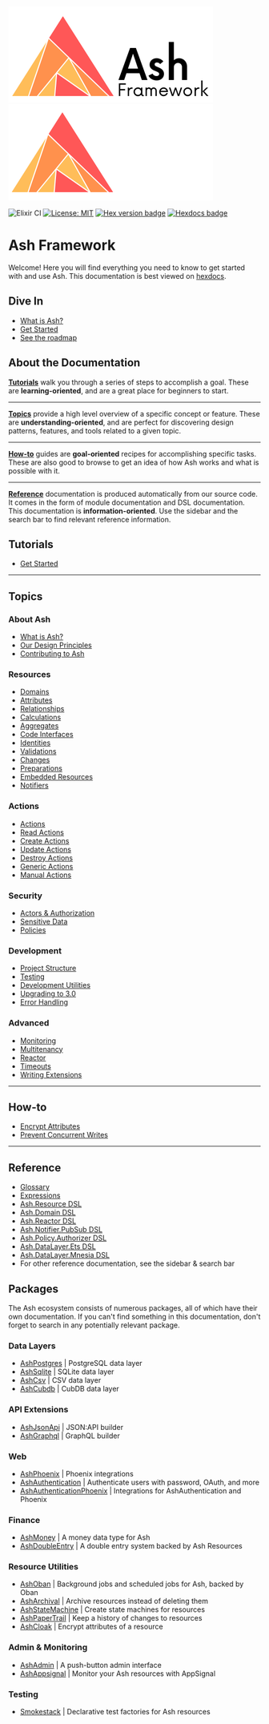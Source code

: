 ![Logo](https://github.com/ash-project/ash/blob/main/logos/cropped-for-header-black-text.png?raw=true#gh-light-mode-only)
![Logo](https://github.com/ash-project/ash/blob/main/logos/cropped-for-header-white-text.png?raw=true#gh-dark-mode-only)

![Elixir CI](https://github.com/ash-project/ash/workflows/Ash%20CI/badge.svg)
[![License: MIT](https://img.shields.io/badge/License-MIT-yellow.svg)](https://opensource.org/licenses/MIT)
[![Hex version badge](https://img.shields.io/hexpm/v/ash.svg)](https://hex.pm/packages/ash)
[![Hexdocs badge](https://img.shields.io/badge/docs-hexdocs-purple)](https://hexdocs.pm/ash)

# Ash Framework

Welcome! Here you will find everything you need to know to get started with and use Ash. This documentation is best viewed on [hexdocs](https://hexdocs.pm/ash).

## Dive In

- [What is Ash?](documentation/topics/about_ash/what-is-ash.md)
- [Get Started](documentation/tutorials/get-started.md)
- [See the roadmap](https://github.com/orgs/ash-project/projects/3)

## About the Documentation

[**Tutorials**](#tutorials) walk you through a series of steps to accomplish a goal. These are **learning-oriented**, and are a great place for beginners to start.

---

[**Topics**](#topics) provide a high level overview of a specific concept or feature. These are **understanding-oriented**, and are perfect for discovering design patterns, features, and tools related to a given topic.

---

[**How-to**](#how-to) guides are **goal-oriented** recipes for accomplishing specific tasks. These are also good to browse to get an idea of how Ash works and what is possible with it.

---

[**Reference**](#reference) documentation is produced automatically from our source code. It comes in the form of module documentation and DSL documentation. This documentation is **information-oriented**. Use the sidebar and the search bar to find relevant reference information.

## Tutorials

- [Get Started](documentation/tutorials/get-started.md)

---

## Topics

### About Ash

- [What is Ash?](documentation/topics/about_ash/what-is-ash.md)
- [Our Design Principles](documentation/topics/about_ash/design-principles.md)
- [Contributing to Ash](documentation/topics/about_ash/contributing-to-ash.md)

### Resources

- [Domains](documentation/topics/resources/domains.md)
- [Attributes](documentation/topics/resources/attributes.md)
- [Relationships](documentation/topics/resources/relationships.md)
- [Calculations](documentation/topics/resources/calculations.md)
- [Aggregates](documentation/topics/resources/aggregates.md)
- [Code Interfaces](documentation/topics/resources/code-interfaces.md)
- [Identities](documentation/topics/resources/identities.md)
- [Validations](documentation/topics/resources/validations.md)
- [Changes](documentation/topics/resources/changes.md)
- [Preparations](documentation/topics/resources/preparations.md)
- [Embedded Resources](documentation/topics/resources/embedded-resources.md)
- [Notifiers](documentation/topics/resources/notifiers.md)

### Actions

- [Actions](documentation/topics/actions/actions.md)
- [Read Actions](documentation/topics/actions/read-actions.md)
- [Create Actions](documentation/topics/actions/create-actions.md)
- [Update Actions](documentation/topics/actions/update-actions.md)
- [Destroy Actions](documentation/topics/actions/destroy-actions.md)
- [Generic Actions](documentation/topics/actions/generic-actions.md)
- [Manual Actions](documentation/topics/actions/manual-actions.md)

### Security

- [Actors & Authorization](documentation/topics/security/actors-and-authorization.md)
- [Sensitive Data](documentation/topics/security/sensitive-data.md)
- [Policies](documentation/topics/security/policies.md)

### Development

- [Project Structure](documentation/topics/development/project-structure.md)
- [Testing](documentation/topics/development/testing.md)
- [Development Utilities](documentation/topics/development/development-utilities.md)
- [Upgrading to 3.0](documentation/topics/development/upgrading-to-3.0.md)
- [Error Handling](documentation/topics/development/error-handling.md)

### Advanced

- [Monitoring](documentation/topics/advanced/monitoring.md)
- [Multitenancy](documentation/topics/advanced/multitenancy.md)
- [Reactor](documentation/topics/advanced/reactor.md)
- [Timeouts](documentation/topics/advanced/timeouts.md)
- [Writing Extensions](documentation/topics/advanced/writing-extensions.md)

---

## How-to

- [Encrypt Attributes](documentation/how-to/encrypt-attributes.livemd)
- [Prevent Concurrent Writes](documentation/how-to/prevent-concurrent-writes.livemd)

---

## Reference

- [Glossary](documentation/topics/reference/glossary.md)
- [Expressions](documentation/topics/reference/expressions.md)
- [Ash.Resource DSL](documentation/dsls/DSL:-Ash.Resource.md)
- [Ash.Domain DSL](documentation/dsls/DSL:-Ash.Domain.md)
- [Ash.Reactor DSL](documentation/dsls/DSL:-Ash.Reactor.md)
- [Ash.Notifier.PubSub DSL](documentation/dsls/DSL:-Ash.Notifier.PubSub.md)
- [Ash.Policy.Authorizer DSL](documentation/dsls/DSL:-Ash.Policy.Authorizer.md)
- [Ash.DataLayer.Ets DSL](documentation/dsls/DSL:-Ash.DataLayer.Ets.md)
- [Ash.DataLayer.Mnesia DSL](documentation/dsls/DSL:-Ash.DataLayer.Mnesia.md)
- For other reference documentation, see the sidebar & search bar

## Packages

The Ash ecosystem consists of numerous packages, all of which have their own documentation. If you can't find something in this documentation, don't forget to search in any potentially relevant package.

### Data Layers

- [AshPostgres](https://hexdocs.pm/ash_postgres) | PostgreSQL data layer
- [AshSqlite](https://hexdocs.pm/ash_sqlite) | SQLite data layer
- [AshCsv](https://hexdocs.pm/ash_csv) | CSV data layer
- [AshCubdb](https://hexdocs.pm/ash_cubdb) | CubDB data layer

### API Extensions

- [AshJsonApi](https://hexdocs.pm/ash_json_api) | JSON:API builder
- [AshGraphql](https://hexdocs.pm/ash_graphql) | GraphQL builder

### Web

- [AshPhoenix](https://hexdocs.pm/ash_phoenix) | Phoenix integrations
- [AshAuthentication](https://hexdocs.pm/ash_authentication) | Authenticate users with password, OAuth, and more
- [AshAuthenticationPhoenix](https://hexdocs.pm/ash_authentication_phoenix) | Integrations for AshAuthentication and Phoenix

### Finance

- [AshMoney](https://hexdocs.pm/ash_money) | A money data type for Ash
- [AshDoubleEntry](https://hexdocs.pm/ash_double_entry) | A double entry system backed by Ash Resources

### Resource Utilities

- [AshOban](https://hexdocs.pm/ash_oban) | Background jobs and scheduled jobs for Ash, backed by Oban
- [AshArchival](https://hexdocs.pm/ash_archival) | Archive resources instead of deleting them
- [AshStateMachine](https://hexdocs.pm/ash_state_machine) | Create state machines for resources
- [AshPaperTrail](https://hexdocs.pm/ash_paper_trail) | Keep a history of changes to resources
- [AshCloak](https://hexdocs.pm/ash_cloak) | Encrypt attributes of a resource

### Admin & Monitoring

- [AshAdmin](https://hexdocs.pm/ash_admin) | A push-button admin interface
- [AshAppsignal](https://hexdocs.pm/ash_appsignal) | Monitor your Ash resources with AppSignal

### Testing

- [Smokestack](https://hexdocs.pm/smokestack) | Declarative test factories for Ash resources
